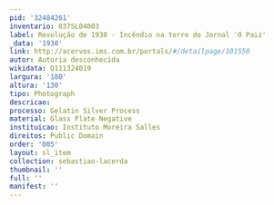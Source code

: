 ```yaml
---
pid: '32484261'
inventario: 037SL04003
label: Revolução de 1930 - Incêndio na torre do Jornal 'O Paiz'
_data: '1930'
link: http://acervos.ims.com.br/portals/#/detailpage/101550
autor: Autoria desconhecida
wikidata: Q111324019
largura: '180'
altura: '130'
tipo: Photograph
descricao: 
processo: Gelatin Silver Process
material: Glass Plate Negative
instituicao: Instituto Moreira Salles
direitos: Public Domain
order: '005'
layout: sl_item
collection: sebastiao-lacerda
thumbnail: ''
full: ''
manifest: ''
---
```

